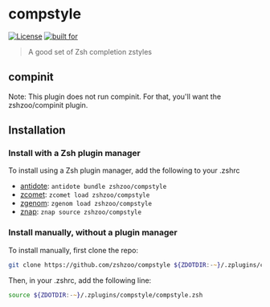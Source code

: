 # compstyle

[![License](https://img.shields.io/badge/license-MIT-007EC7)](/LICENSE)
[![built for](https://img.shields.io/badge/built%20for-%20%F0%9F%A6%93%20zshzoo-black)][zshzoo]

> A good set of Zsh completion zstyles

## compinit

Note: This plugin does not run compinit. For that, you'll want the zshzoo/compinit plugin.

## Installation

### Install with a Zsh plugin manager

To install using a Zsh plugin manager, add the following to your .zshrc

- [antidote]: `antidote bundle zshzoo/compstyle`
- [zcomet]: `zcomet load zshzoo/compstyle`
- [zgenom]: `zgenom load zshzoo/compstyle`
- [znap]: `znap source zshzoo/compstyle`

### Install manually, without a plugin manager

To install manually, first clone the repo:

```zsh
git clone https://github.com/zshzoo/compstyle ${ZDOTDIR:-~}/.zplugins/compstyle
```

Then, in your .zshrc, add the following line:

```zsh
source ${ZDOTDIR:-~}/.zplugins/compstyle/compstyle.zsh
```


[zshzoo]: https://github.com/zshzoo/zshzoo
[antidote]: https://github.com/mattmc3/antidote
[zcomet]: https://github.com/agkozak/zcomet
[zgenom]: https://github.com/jandamm/zgenom
[znap]: https://github.com/marlonrichert/zsh-snap
